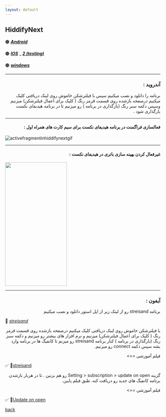 ```yaml
---
layout: default
---
```


## HiddifyNext


    

 🟠 [***Android***](https://github.com/hiddify/hiddify-next/releases/latest/download/hiddify-android-universal.apk) 

🟠 [***IOS***](https://apps.apple.com/us/app/streisand/id6450534064) _ [***2 (testing)***](https://testflight.apple.com/join/URrT6ZWm)

🟠 [***windows***](https://github.com/hiddify/hiddify-next/releases/latest/download/hiddify-windows-x64-setup.zip) 

  





---

<h3 dir="rtl">آندروید :</h3>

<p dir="rtl">برنامه را دانلود و نصب میکنیم سپس با فیلترشکن خاموش روی لینک دریافتی کلیک میکنیم درصفحه بازشده روی قسمت قرمز رنگ ( کلیک برای اعمال فیلترشکن) میزنیم وسپس دکمه سبز رنگ (بارگذاری در برنامه ) رو میزنیم تا در برنامه هیدیفای نکست بارگذاری شود . </p>


---

<h4 dir="rtl">فعالسازی فراگمنت در برنامه هیدیفای نکست برای سیم کارت های همراه اول  :</h4>

![activefragmentinhiddifynextgif](https://github.com/mostafacpr/HiddifyNext/assets/120664716/6f0562bc-ebea-4505-a25a-f026d51beeb0)

---

<h4 dir="rtl">غیرفعال کردن بهینه سازی باتری در هیدیفای نکست :</h4>


<img src="https://github.com/mostafacpr/HiddifyNext/assets/120664716/a86038ab-6e37-49cd-b0e1-8a9ea2095144" width="200" height="400" />
  
 
 

 ---

 <h3 dir="rtl">آیفون :</h3>

 <p dir="rtl">برنامه streisand رو از لینک زیر از اپل استور دانلود و نصب میکنیم </p> 

🌈 [*streisand*](https://apps.apple.com/us/app/streisand/id6450534064)

 
 
 <p dir="rtl">
 با فیلترشکن خاموش روی لینک دریافتی کلیک میکنیم درصفحه بازشده روی قسمت قرمز رنگ ( کلیک برای اعمال فیلترشکن) میزنیم و نرم افزار های بیشتر رو میزنیم و دکمه سبز رنگ (بارگذاری در برنامه ) کنار برنامه streisand رو میزنم تا کانفیگ ها در برنامه وارد بشه سپس دکمه connect رو میزنیم.
 
 </p>

<p dir="rtl">فیلم آموزشی ==></p>

✅ 🎥[streisand](https://drive.google.com/file/d/1Rt52BTSyQ-yogfVQOoz0PtRmY0RmT8f8/view)



<p dir="rtl">گزینه Setting > subscription > update on open رو هم بزنین . تا در هربار بازشدن برنامه کانفیگ های جدید رو دریافت کنه. طبق فیلم پایین.</p>

<p dir="rtl">فیلم آموزشی ==></p>

✅ 🎥[Update on open](https://drive.google.com/file/d/1J2bxjsazmLSwviAnfgWbHNf-5ErjebKC/view)

[back](./)
